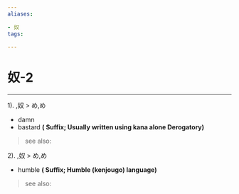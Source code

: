 ```yaml
---
aliases:
    
- 奴
tags:
    
---
```


# 奴-2
---
1).
,奴 > め,め

- damn
- bastard
**( Suffix; Usually written using kana alone Derogatory)**
> see also: 
            
2).
,奴 > め,め

- humble
**( Suffix; Humble (kenjougo) language)**
> see also: 
            
